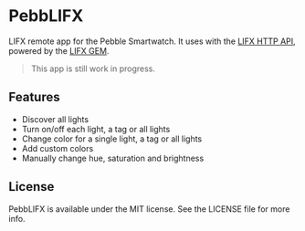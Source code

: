 # PebbLIFX

LIFX remote app for the Pebble Smartwatch. It uses with the [LIFX HTTP API](https://github.com/chendo/lifx-http), powered by the [LIFX GEM](https://github.com/LIFX/lifx-gem).

> This app is still work in progress.

## Features

* Discover all lights
* Turn on/off each light, a tag or all lights
* Change color for a single light, a tag or all lights
* Add custom colors
* Manually change hue, saturation and brightness

## License

PebbLIFX is available under the MIT license. See the LICENSE file for more info.
